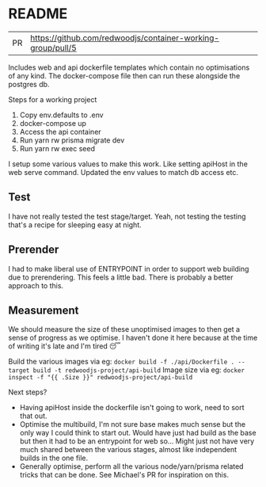 # README

|      |                                                             |
| :--- | :---------------------------------------------------------- |
| PR   | https://github.com/redwoodjs/container-working-group/pull/5 |

Includes web and api dockerfile templates which contain no optimisations of any kind. The docker-compose file then can run these alongside the postgres db.

Steps for a working project

1. Copy env.defaults to .env
2. docker-compose up
3. Access the api container
  1. Run yarn rw prisma migrate dev
  2. Run yarn rw exec seed

I setup some various values to make this work. Like setting apiHost in the web serve command. Updated the env values to match db access etc.

## Test

I have not really tested the test stage/target. Yeah, not testing the testing that's a recipe for sleeping easy at night.

## Prerender

I had to make liberal use of ENTRYPOINT in order to support web building due to prerendering. This feels a little bad. There is probably a better approach to this.

## Measurement

We should measure the size of these unoptimised images to then get a sense of progress as we optimise. I haven't done it here because at the time of writing it's late and I'm tired 😴

Build the various images via eg: `docker build -f ./api/Dockerfile . --target build -t redwoodjs-project/api-build`
Image size via eg: `docker inspect -f "{{ .Size }}" redwoodjs-project/api-build`

Next steps?

- Having apiHost inside the dockerfile isn't going to work, need to sort that out.
- Optimise the multibuild, I'm not sure base makes much sense but the only way I could think to start out. Would have just had build as the base but then it had to be an entrypoint for web so... Might just not have very much shared between the various stages, almost like independent builds in the one file.
- Generally optimise, perform all the various node/yarn/prisma related tricks that can be done. See Michael's PR for inspiration on this.
